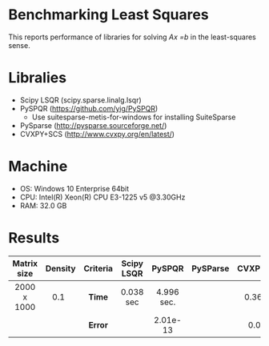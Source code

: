 # Benchmarking Least Squares

This reports performance of libraries for solving *Ax =b* in the least-squares sense.


# Libralies

- Scipy LSQR (scipy.sparse.linalg.lsqr)
- PySPQR (https://github.com/yig/PySPQR)
  - Use suitesparse-metis-for-windows for installing SuiteSparse
- PySparse (http://pysparse.sourceforge.net/)
- CVXPY+SCS (http://www.cvxpy.org/en/latest/)

# Machine

- OS: Windows 10 Enterprise 64bit
- CPU: Intel(R) Xeon(R) CPU E3-1225 v5 @3.30GHz 
- RAM: 32.0 GB


# Results


Matrix size| Density | Criteria| Scipy LSQR | PySPQR| PySParse |CVXPY+SCS
|:--------:|:-------:|:--------:|:----------:|:-----:|:-----:|:--------:|
|2000 x 1000| 0.1    | **Time** | 0.038 sec |4.996 sec. |      |0.36 sec.|
|           |        | **Error** | |2.01e-13 |      |0.0021|
